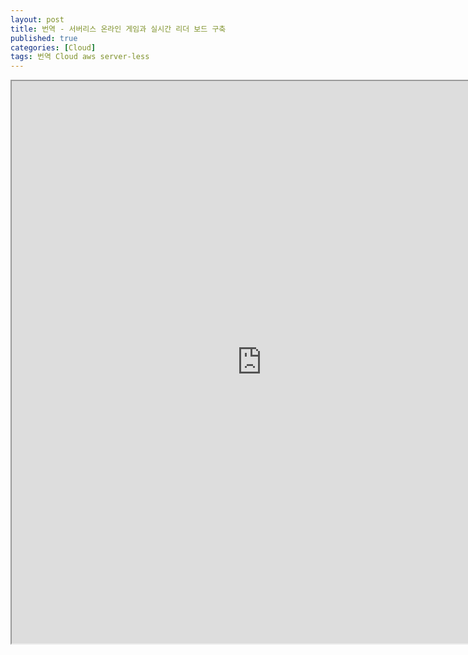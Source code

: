 ```yaml
---
layout: post
title: 번역 - 서버리스 온라인 게임과 실시간 리더 보드 구축
published: true
categories: [Cloud]
tags: 번역 Cloud aws server-less
---
```

<iframe width="800" height="900" src="https://docs.google.com/document/d/e/2PACX-1vS1UdmabQD1fQDZpaH1YZEv_V6oXD3HcbnxvBBeaDRh4NVbVGqVEj8Wbwo52q1Z_tZUJuvs7F7Wk1Sq/pub?embedded=true"></iframe>  